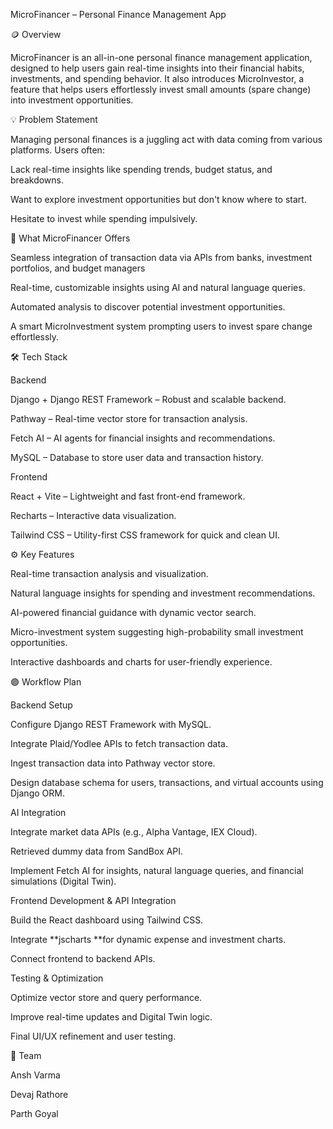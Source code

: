 

MicroFinancer – Personal Finance Management App

🪙 Overview

MicroFinancer is an all-in-one personal finance management application, designed to help users gain real-time insights into their financial habits, investments, and spending behavior. It also introduces MicroInvestor, a feature that helps users effortlessly invest small amounts (spare change) into investment opportunities.

💡 Problem Statement

Managing personal finances is a juggling act with data coming from various platforms. Users often:

Lack real-time insights like spending trends, budget status, and breakdowns.

Want to explore investment opportunities but don't know where to start.

Hesitate to invest while spending impulsively.

🚀 What MicroFinancer Offers

Seamless integration of transaction data via APIs from banks, investment portfolios, and budget managers

Real-time, customizable insights using AI and natural language queries.

Automated analysis to discover potential investment opportunities.

A smart MicroInvestment system prompting users to invest spare change effortlessly.

🛠️ Tech Stack

Backend

Django + Django REST Framework – Robust and scalable backend.

Pathway – Real-time vector store for transaction analysis.

Fetch AI – AI agents for financial insights and recommendations.

MySQL – Database to store user data and transaction history.

Frontend

React + Vite – Lightweight and fast front-end framework.

Recharts – Interactive data visualization.

Tailwind CSS – Utility-first CSS framework for quick and clean UI.

⚙️ Key Features

Real-time transaction analysis and visualization.

Natural language insights for spending and investment recommendations.

AI-powered financial guidance with dynamic vector search.

Micro-investment system suggesting high-probability small investment opportunities.

Interactive dashboards and charts for user-friendly experience.

🟣 Workflow Plan

Backend Setup

Configure Django REST Framework with MySQL.

Integrate Plaid/Yodlee APIs to fetch transaction data.

Ingest transaction data into Pathway vector store.

Design database schema for users, transactions, and virtual accounts using Django ORM.

AI Integration

Integrate market data APIs (e.g., Alpha Vantage, IEX Cloud).

Retrieved dummy data from SandBox API.

Implement Fetch AI for insights, natural language queries, and financial simulations (Digital Twin).

Frontend Development & API Integration

Build the React dashboard using Tailwind CSS.

Integrate **jscharts **for dynamic expense and investment charts.

Connect frontend to backend APIs.

Testing & Optimization

Optimize vector store and query performance.

Improve real-time updates and Digital Twin logic.

Final UI/UX refinement and user testing.

👥 Team

Ansh Varma

Devaj Rathore

Parth Goyal

